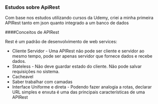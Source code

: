 ### Estudos sobre ApiRest

Com base nos estudos utilizando cursos da Udemy, criei a minha primeira APIRest tanto em json quanto integrado a um banco de dados

####Conceitos de APIRest

Rest é um padrão de desenvolvimento de web services:
* Cliente Servidor - Uma APIRest não pode ser cliente e servidor ao mesmo tempo, pode ser apenas servidor que fornece dados e recebe dados.
* Stateless - Não deve guardar estado do cliente. Não pode salvar requisições no sistema.
* Cacheavel
* Saber trabalhar com camadas 
* Interface Uniforme e direta - Podendo fazer analogia a rotas, declarar URL simples e enxuta é uma das principais características de uma APIRest
